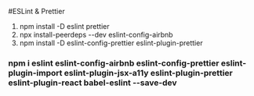 #ESLint & Prettier

1. npm install -D eslint prettier
2. npx install-peerdeps --dev eslint-config-airbnb
3. npm install -D eslint-config-prettier eslint-plugin-prettier

### npm i eslint eslint-config-airbnb eslint-config-prettier eslint-plugin-import eslint-plugin-jsx-a11y eslint-plugin-prettier eslint-plugin-react babel-eslint --save-dev
